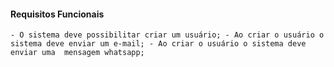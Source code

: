 #### Requisitos Funcionais ####

`
    - O sistema deve possibilitar criar um usuário;
     - Ao criar o usuário o sistema deve enviar um e-mail;
     - Ao criar o usuário o sistema deve enviar uma  mensagem whatsapp;
`